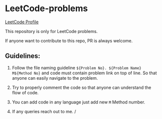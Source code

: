 # LeetCode-problems

[LeetCode Profile](https://leetcode.com/SarveshMishra/)

This repository is only for LeetCode problems.

If anyone want to contribute to this repo, PR is always welcome.

## Guidelines:

1. Follow the file naming guideline `${Problem No}. ${Problem Name} M${Method No}` and code must contain problem link on top of line. So that anyone can easily navigate to the problem.

2. Try to properly comment the code so that anyone can understand the flow of code.
3. You can add code in any language just add new `M` Method number.
4. If any queries reach out to me.
/
